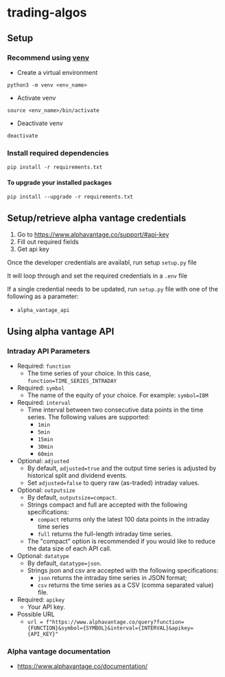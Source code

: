 # trading-algos
## Setup
### Recommend using [venv](https://docs.python.org/3/library/venv.html)
- Create a virtual environment
```console
python3 -m venv <env_name>
```
- Activate venv
```console
source <env_name>/bin/activate
```
- Deactivate venv
```console
deactivate
```

### Install required dependencies
```console
pip install -r requirements.txt
```

#### To upgrade your installed packages
```console
pip install --upgrade -r requirements.txt
```

## Setup/retrieve alpha vantage credentials
1. Go to https://www.alphavantage.co/support/#api-key
2. Fill out required fields
3. Get api key

Once the developer credentials are availabl, run setup `setup.py` file

It will loop through and set the required credentials in a `.env` file

If a single credential needs to be updated, run `setup.py` file with one of the following as a parameter:
- `alpha_vantage_api`

## Using alpha vantage API

### Intraday API Parameters

- Required: `function`
	- The time series of your choice. In this case, `function=TIME_SERIES_INTRADAY`
- Required: `symbol`
	- The name of the equity of your choice. For example: `symbol=IBM`
- Required: `interval`
	- Time interval between two consecutive data points in the time series. The following values are supported: 
		- `1min`
		- `5min`
		- `15min`
		- `30min`
		- `60min`
- Optional: `adjusted`
	- By default, `adjusted=true` and the output time series is adjusted by historical split and dividend events. 
	- Set `adjusted=false` to query raw (as-traded) intraday values.
- Optional: `outputsize`
	- By default, `outputsize=compact`. 
	- Strings compact and full are accepted with the following specifications: 
		- `compact` returns only the latest 100 data points in the intraday time series
		- `full` returns the full-length intraday time series. 
	- The "compact" option is recommended if you would like to reduce the data size of each API call.
- Optional: `datatype`
	- By default, `datatype=json`. 
	- Strings json and csv are accepted with the following specifications: 
		- `json` returns the intraday time series in JSON format; 
		- `csv` returns the time series as a CSV (comma separated value) file.
- Required: `apikey`
	- Your API key.
- Possible URL
	- `url = f"https://www.alphavantage.co/query?function={FUNCTION}&symbol={SYMBOL}&interval={INTERVAL}&apikey={API_KEY}"`

### Alpha vantage documentation
- https://www.alphavantage.co/documentation/
